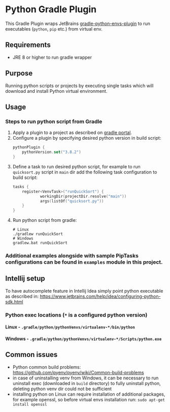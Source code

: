 # Python Gradle Plugin
This Gradle Plugin wraps JetBrains [gradle-python-envs-plugin](https://github.com/JetBrains/gradle-python-env)
to run executables (`python`, `pip` etc.) from virtual env.  

## Requirements
* JRE 8 or higher to run gradle wrapper

## Purpose
Running python scripts or projects by executing single tasks which will download and install Python virtual environment.

## Usage
### Steps to run python script from Gradle
1. Apply a plugin to a project as described on [gradle portal](https://plugins.gradle.org/plugin/com.pswidersk.python-plugin).
2. Configure a plugin by specifying desired python version in build script:
    ```kotlin
    pythonPlugin {
        pythonVersion.set("3.8.2")
    }
    ```
3. Define a task to run desired python script, for example to run `quicksort.py` script in `main` dir add the following task configuration to build script:
    ```kotlin
    tasks {
        register<VenvTask>("runQuickSort") {
                workingDir(projectDir.resolve("main"))
                args(listOf("quicksort.py"))
        }
    }
    ```
4. Run python script from gradle:
    ```shell script
    # Linux
    ./gradlew runQuickSort
    # Windows
    gradlew.bat runQuickSort
    ```

### Additional examples alongside with sample PipTasks configurations can be found in `examples` module in this project. 

## Intellij setup
To have autocomplete feature in Intellij Idea simply point python executable as described in: 
https://www.jetbrains.com/help/idea/configuring-python-sdk.html

### Python exec locations (`*` is a configured python version)

#### Linux - `.gradle/python/pythonVenvs/virtualenv-*/bin/python`

#### Windows - `.gradle/python/pythonVenvs/virtualenv-*/Scripts/python.exe`

## Common issues
* Python common build problems: https://github.com/pyenv/pyenv/wiki/Common-build-problems
* in case of uninstalling venv from Windows, it can be necessary to run uninstall exec (downloaded in `build` directory) to fully uninstall python, 
deleting python venv dir could not be sufficient
* installing python on Linux can require installation of additional packages, 
for example openssl, so before virtual envs installation run: `sudo apt-get install openssl` 